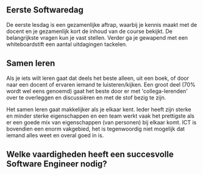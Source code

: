 ## Eerste Softwaredag

De eerste lesdag is een gezamenlijke aftrap, waarbij je kennis maakt met de docent en je gezamenlijk kort de inhoud van de course bekijkt. De belangrijkste vragen kun je vast stellen. Verder ga je gewapend met een whiteboardstift een aantal uitdagingen tackelen.



## Samen leren
Als je iets wilt leren gaat dat deels het beste alleen, uit een boek, of door naar een docent of ervaren iemand te luisteren/kijken. Een groot deel (70% wordt wel eens genoemd) gaat het beste door er met 'collega-lerenden' over te overleggen en discussiëren en met de stof bezig te zijn.

Het samen leren gaat makkelijker als je elkaar kent. Ieder heeft zijn sterke en minder sterke eigenschappen
en een team werkt vaak het prettigste als er een goede mix van eigenschappen (van personen) bij elkaar komt.
ICT is bovendien een enorm vakgebied, het is tegenwoordig niet mogelijk dat iemand alles weet en overal goed in is.


## Welke vaardigheden heeft een succesvolle Software Engineer nodig? 
